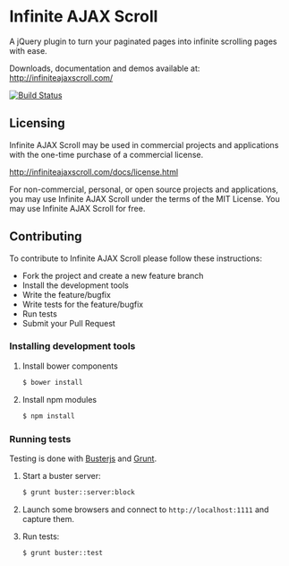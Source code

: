 Infinite AJAX Scroll
====================

A jQuery plugin to turn your paginated pages into infinite scrolling pages with ease.

Downloads, documentation and demos available at: http://infiniteajaxscroll.com/

[![Build Status](https://travis-ci.org/webcreate/infinite-ajax-scroll.png?branch=master)](https://travis-ci.org/webcreate/infinite-ajax-scroll)

## Licensing

Infinite AJAX Scroll may be used in commercial projects and applications with the one-time purchase of a commercial license.

http://infiniteajaxscroll.com/docs/license.html

For non-commercial, personal, or open source projects and applications, you may use Infinite AJAX Scroll under the terms of the MIT License. You may use Infinite AJAX Scroll for free.

## Contributing

To contribute to Infinite AJAX Scroll please follow these instructions:

* Fork the project and create a new feature branch
* Install the development tools
* Write the feature/bugfix
* Write tests for the feature/bugfix
* Run tests
* Submit your Pull Request

### Installing development tools

1. Install bower components

    ``` sh
    $ bower install
    ```

2. Install npm modules

    ``` sh
    $ npm install
    ```

### Running tests

Testing is done with [Busterjs](https://github.com/busterjs/buster) and [Grunt](https://github.com/gruntjs/grunt).

1. Start a buster server:

    ``` sh
    $ grunt buster::server:block
    ```

2. Launch some browsers and connect to `http://localhost:1111` and capture them.

3. Run tests:

    ``` sh
    $ grunt buster::test
    ```
